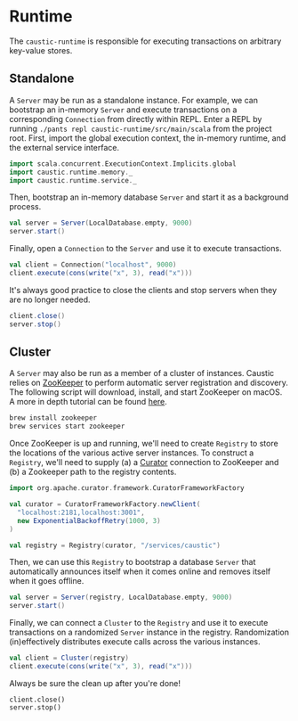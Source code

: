 # Runtime
The ```caustic-runtime``` is responsible for executing transactions on arbitrary key-value stores.

## Standalone
A ```Server``` may be run as a standalone instance. For example, we can bootstrap an in-memory ```Server``` and execute transactions on a corresponding ```Connection``` from directly within REPL. Enter a REPL by running ```./pants repl caustic-runtime/src/main/scala``` from the project root. First, import the global execution context, the in-memory runtime, and the external service interface.

```scala
import scala.concurrent.ExecutionContext.Implicits.global
import caustic.runtime.memory._
import caustic.runtime.service._
```

Then, bootstrap an in-memory database ```Server``` and start it as a background process.

```scala
val server = Server(LocalDatabase.empty, 9000)
server.start()
```

Finally, open a ```Connection``` to the ```Server``` and use it to execute transactions.

```scala
val client = Connection("localhost", 9000)
client.execute(cons(write("x", 3), read("x")))
```

It's always good practice to close the clients and stop servers when they are no longer needed.

```scala
client.close()
server.stop()
```

## Cluster
A ```Server``` may also be run as a member of a cluster of instances. Caustic relies on [ZooKeeper][1] to perform automatic server registration and discovery. The following script will download, install, and start ZooKeeper on macOS. A more in depth tutorial can be found [here][2].

```sh
brew install zookeeper
brew services start zookeeper
```

Once ZooKeeper is up and running, we'll need to create ```Registry``` to store the locations of the various active server instances. To construct a ```Registry```, we'll need to supply (a) a [Curator][3] connection to ZooKeeper and (b) a Zookeeper path to the registry contents.

```scala
import org.apache.curator.framework.CuratorFrameworkFactory

val curator = CuratorFrameworkFactory.newClient(
  "localhost:2181,localhost:3001", 
  new ExponentialBackoffRetry(1000, 3)
)

val registry = Registry(curator, "/services/caustic")
```

Then, we can use this ```Registry``` to bootstrap a database ```Server``` that automatically announces itself when it comes online and removes itself when it goes offline.

```scala
val server = Server(registry, LocalDatabase.empty, 9000)
server.start()
```

Finally, we can connect a ```Cluster``` to the ```Registry``` and use it to execute transactions on a randomized ```Server``` instance in the registry. Randomization (in)effectively distributes execute calls across the various instances.

```scala
val client = Cluster(registry)
client.execute(cons(write("x", 3), read("x")))
```

Always be sure the clean up after you're done!

```
client.close()
server.stop()
```

[1]: https://zookeeper.apache.org/
[2]: https://blog.kompany.org/2013/02/23/setting-up-apache-zookeeper-on-os-x-in-five-minutes-or-less/
[3]: http://curator.apache.org/curator-framework/
